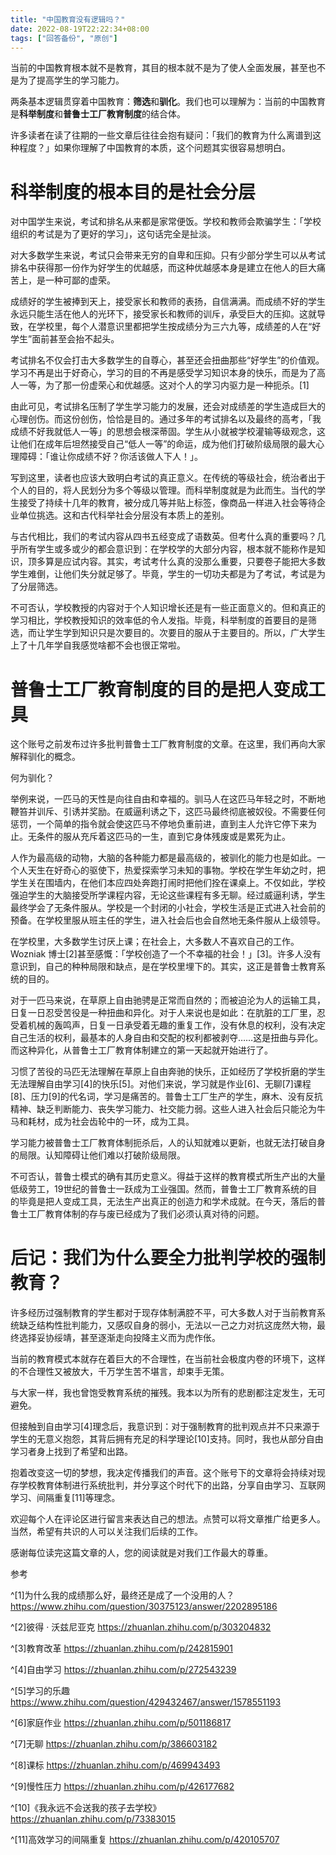 ```yaml
---
title: "中国教育没有逻辑吗？"
date: 2022-08-19T22:22:34+08:00
tags: ["回答备份", "原创"]
---
```


当前的中国教育根本就不是教育，其目的根本就不是为了使人全面发展，甚至也不是为了提高学生的学习能力。

两条基本逻辑贯穿着中国教育：**筛选**和**驯化**。我们也可以理解为：当前的中国教育是**科举制度**和**普鲁士工厂教育制度**的结合体。

许多读者在读了往期的一些文章后往往会抱有疑问：「我们的教育为什么离谱到这种程度？」如果你理解了中国教育的本质，这个问题其实很容易想明白。

# 科举制度的根本目的是社会分层

对中国学生来说，考试和排名从来都是家常便饭。学校和教师会欺骗学生：「学校组织的考试是为了更好的学习」，这句话完全是扯淡。

对大多数学生来说，考试只会带来无穷的自卑和压抑。只有少部分学生可以从考试排名中获得那一份作为好学生的优越感，而这种优越感本身是建立在他人的巨大痛苦上，是一种可鄙的虚荣。

成绩好的学生被捧到天上，接受家长和教师的表扬，自信满满。而成绩不好的学生永远只能生活在他人的光环下，接受家长和教师的训斥，承受巨大的压抑。这就导致，在学校里，每个人潜意识里都把学生按成绩分为三六九等，成绩差的人在“好学生”面前甚至会抬不起头。

考试排名不仅会打击大多数学生的自尊心，甚至还会扭曲那些“好学生”的价值观。学习不再是出于好奇心，学习的目的不再是感受学习知识本身的快乐，而是为了高人一等，为了那一份虚荣心和优越感。这对个人的学习内驱力是一种扼杀。[1]

由此可见，考试排名压制了学生学习能力的发展，还会对成绩差的学生造成巨大的心理创伤。而这份创伤，恰恰是目的。通过多年的考试排名以及最终的高考，「我成绩不好我就低人一等」的思想会根深蒂固。学生从小就被学校灌输等级观念，这让他们在成年后坦然接受自己“低人一等”的命运，成为他们打破阶级局限的最大心理障碍：「谁让你成绩不好？你活该做人下人！」。

写到这里，读者也应该大致明白考试的真正意义。在传统的等级社会，统治者出于个人的目的，将人民划分为多个等级以管理。而科举制度就是为此而生。当代的学生接受了持续十几年的教育，被分成几等并贴上标签，像商品一样进入社会等待企业单位挑选。这和古代科举社会分层没有本质上的差别。

与古代相比，我们的考试内容从四书五经变成了语数英。但考什么真的重要吗？几乎所有学生或多或少的都会意识到：在学校学的大部分内容，根本就不能称作是知识，顶多算是应试内容。其实，考试考什么真的没那么重要，只要卷子能把大多数学生难倒，让他们失分就足够了。毕竟，学生的一切功夫都是为了考试，考试是为了分层筛选。

不可否认，学校教授的内容对于个人知识增长还是有一些正面意义的。但和真正的学习相比，学校教授知识的效率低的令人发指。毕竟，科举制度的首要目的是筛选，而让学生学到知识只是次要目的。次要目的服从于主要目的。所以，广大学生上了十几年学自我感觉啥都不会也很正常啦。

# 普鲁士工厂教育制度的目的是把人变成工具

这个账号之前发布过许多批判普鲁士工厂教育制度的文章。在这里，我们再向大家解释驯化的概念。

何为驯化？

举例来说，一匹马的天性是向往自由和幸福的。驯马人在这匹马年轻之时，不断地鞭笞并训斥、引诱并奖励。在威逼利诱之下，这匹马最终彻底被奴役。不需要任何惩罚，一个简单的指令就会使这匹马不停地负重前进，直到主人允许它停下来为止。无条件的服从充斥着这匹马的一生，直到它身体残废或是累死为止。

人作为最高级的动物，大脑的各种能力都是最高级的，被驯化的能力也是如此。一个人天生在好奇心的驱使下，热爱探索学习未知的事物。学校在学生年幼之时，把学生关在围墙内，在他们本应四处奔跑打闹时把他们拴在课桌上。不仅如此，学校强迫学生的大脑接受所学课程内容，无论这些课程有多无聊。经过威逼利诱，学生最终学会了无条件服从。学校是一个封闭的小社会，学校生活是正式进入社会前的预备。在学校里服从班主任的学生，进入社会后也会自然地无条件服从上级领导。

在学校里，大多数学生讨厌上课；在社会上，大多数人不喜欢自己的工作。Wozniak 博士[2]甚至感慨：「学校创造了一个不幸福的社会！」[3]。许多人没有意识到，自己的种种局限和缺点，是在学校里埋下的。其实，这正是普鲁士教育系统的目的。

对于一匹马来说，在草原上自由驰骋是正常而自然的；而被迫沦为人的运输工具，日复一日忍受苦役是一种扭曲和异化。对于人来说也是如此：在肮脏的工厂里，忍受着机械的轰鸣声，日复一日承受着无趣的重复工作，没有休息的权利，没有决定自己生活的权利，最基本的人身自由和交配的权利都被剥夺……这是扭曲与异化。而这种异化，从普鲁士工厂教育体制建立的第一天起就开始进行了。

习惯了苦役的马匹无法理解在草原上自由奔驰的快乐，正如经历了学校折磨的学生无法理解自由学习[4]的快乐[5]。对他们来说，学习就是作业[6]、无聊[7]课程[8]、压力[9]的代名词，学习是痛苦的。普鲁士工厂生产的学生，麻木、没有反抗精神、缺乏判断能力、丧失学习能力、社交能力弱。这些人进入社会后只能沦为牛马和耗材，成为社会齿轮中的一环，成为工具。

学习能力被普鲁士工厂教育体制扼杀后，人的认知就难以更新，也就无法打破自身的局限。认知障碍让他们难以打破阶级局限。

不可否认，普鲁士模式的确有其历史意义。得益于这样的教育模式所生产出的大量低级劳工，19世纪的普鲁士一跃成为工业强国。然而，普鲁士工厂教育系统的目的毕竟是把人变成工具，无法生产出真正的创造力和学术成就。在今天，落后的普鲁士工厂教育体制的存与废已经成为了我们必须认真对待的问题。

# 后记：我们为什么要全力批判学校的强制教育？

许多经历过强制教育的学生都对于现存体制满腔不平，可大多数人对于当前教育系统缺乏结构性批判能力，又感叹自身的弱小，无法以一己之力对抗这庞然大物，最终选择妥协绥靖，甚至逐渐走向投降主义而为虎作伥。

当前的教育模式本就存在着巨大的不合理性，在当前社会极度内卷的环境下，这样的不合理性又被放大，千万学生苦不堪言，却束手无策。

与大家一样，我也曾饱受教育系统的摧残。我本以为所有的悲剧都注定发生，无可避免。

但接触到自由学习[4]理念后，我意识到：对于强制教育的批判观点并不只来源于学生的无意义抱怨，其背后拥有充足的科学理论[10]支持。同时，我也从部分自由学习者身上找到了希望和出路。

抱着改变这一切的梦想，我决定传播我们的声音。这个账号下的文章将会持续对现存学校教育体制进行系统批判，并分享这个时代下的出路，分享自由学习、互联网学习、间隔重复[11]等理念。

欢迎每个人在评论区进行留言来表达自己的想法。点赞可以将文章推广给更多人。当然，希望有共识的人可以关注我们后续的工作。

感谢每位读完这篇文章的人，您的阅读就是对我们工作最大的尊重。

参考

^[1]为什么我的成绩那么好，最终还是成了一个没用的人？ https://www.zhihu.com/question/30375123/answer/2202895186

^[2]彼得 · 沃兹尼亚克 https://zhuanlan.zhihu.com/p/303204832

^[3]教育改革 https://zhuanlan.zhihu.com/p/242815901

^[4]自由学习 https://zhuanlan.zhihu.com/p/272543239

^[5]学习的乐趣 https://www.zhihu.com/question/429432467/answer/1578551193

^[6]家庭作业 https://zhuanlan.zhihu.com/p/501186817

^[7]无聊 https://zhuanlan.zhihu.com/p/386603182

^[8]课标 https://zhuanlan.zhihu.com/p/469943493

^[9]慢性压力 https://zhuanlan.zhihu.com/p/426177682

^[10]《我永远不会送我的孩子去学校》 https://zhuanlan.zhihu.com/p/73383015

^[11]高效学习的间隔重复 https://zhuanlan.zhihu.com/p/420105707